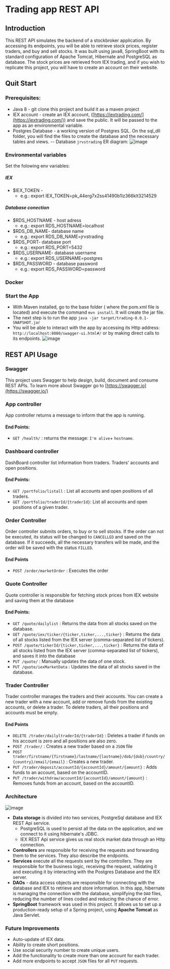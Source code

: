 # Trading app REST API
## Introduction
This REST API simulates the backend of a stockbroker application. By accessing its endpoints, you will be able to retrieve stock prices, register traders, and buy and sell stocks. 
It was built using java8, SpringBoot with its standard configuration of Apache  Tomcat, Hibernate and PostgreSQL as database.
The stock prices are retrieved from IEX trading, and if you wish to replicate this project, you will have to create an account on their website.

## Quit Start
### Prerequisites:
 - Java 8 - git clone this project and build it as a maven project
 - IEX account - create an IEX account, ([https://iextrading.com/](https://iextrading.com/)) and save the public. It will be passed to the app as an environmental variable.
 - Postgres Database - a working version of Postgres SQL. On the sql_dll folder, you will find the files to create the database and the necessary tables and views. 
 -- Database `jrvstrading` ER diagram: ![image](https://drive.google.com/uc?export=view&id=1rfalg0lU3i_7MU3ZZ9VUPTVH_iVATdEd)

### Environmental variables 
Set the folowing env variables:
##### IEX 
- $IEX_TOKEN  - 
  - e.g.: export IEX_TOKEN=pk_44erg7x2ss41490b1lz366klt3214529
##### Database conection
 - $RDS_HOSTNAME - host adress
    - e.g.: export RDS_HOSTNAME=localhost
  - $RDS_DB_NAME- database name
    - e.g.: export RDS_DB_NAME=jrvstrading
  - $RDS_PORT- database port
    - e.g.: export RDS_PORT=5432
  -  $RDS_USERNAME- database username
     - e.g.: export RDS_USERNAME=postgres
   - $RDS_PASSWORD - database password
     - e.g.: export RDS_PASSWORD=password
 ### Docker
 
### Start the App
- With Maven installed, go to the base folder ( where the pom.xml file is located) and execute the command `mvn install`. It will create the jar file.
- The next step is to run the app `java -jar target/trading-0.0.1-SNAPSHOT.jar`
- You will be able to interact with the app by accessing its Http address: `http://localhost:8080/swagger-ui.html#/` or by making direct calls to its endpoints.
![image](https://drive.google.com/uc?export=view&id=1CAvd_H93slk86gjNskusAfslaLDF2BZS)

## REST API Usage

### Swagger
This project uses Swagger to help design, build, document and consume REST APIs. To learn more about Swagger go to [https://swagger.io](https://swagger.io/) 

### App controller
App controller returns a message to inform that the app is running.
#### End Points:
 - `GET /health/` :  returns the message: `I'm alive`+ `hostname`.
### Dashboard controller
 DashBoard controller list information from traders. Traders' accounts and open positions.
#### End Points:
 - `GET /portfolio/listall` : List all accounts and open positions of all traders.
 - `GET /portfolio/traderId/{traderId}`: List all accounts and open positions of a given trader.
### Order Controller
Order controller submits orders, to buy or to sell stocks. If the order can not be executed, its status will be changed to `CANCELLED` and saved on the database. If it succeeds, all the necessary transfers will be made, and the order will be saved with the status `FILLED`.

#### End Points
- `POST /order/marketOrder`  : Executes the order
### Quote Controller
Quote controller is responsible for fetching stock prices from IEX website and saving them at the database
#### End Points:
-   `GET /quote/dailylist`  : Returns the data from all stocks saved on the database.
-   `GET /quote/iex/ticker/{ticker,ticker,...,ticker}`  : Returns the data of all stocks listed from the IEX server (comma-separated list of tickers).
-   `POST /quote/tickerId/{ticker,ticker,...,ticker}`  :  Returns the data of all stocks listed from the IEX server (comma-separated list of tickers), and saves it into the database
-   `PUT /quote/`  : Manually updates the data of one stock.
-   `PUT /quote/iexMarketData`  : Updates the data of all stocks saved in the database.

### Trader Controller
Trader controller manages the traders and their accounts. You can create a new trader with a new account, add or remove funds from the existing accounts, or delete a trader. To delete traders, all their positions and accounts must be empty.

#### End Points
-   `DELETE /trader/dailyltraderId/{traderId}`  : Deletes a trader if funds on his account is zero and all positions are also zero.
-   `POST /trader/`  : Creates a new trader based on a `JSON` file
-   `POST trader/firstname/{firstname}/lastname/{lastname}/dob/{dob}/country/{country}/email/{email}`  : Creates a new trader.
-   `PUT /trader/deposit/accountId/{accountId}/amount/{amount}`  : Adds funds to an account, based on the accountID. 
-   `PUT /trader/withdraw/accountId/{accountId}/amount/{amount}`  : Removes funds from an account, based on the accountID. 
### Architecture
![image](https://drive.google.com/uc?export=view&id=1a2LvTx4cFLhOTxMN0bNlZ-PAAR4dPJbr)

-   **Data storage**  is divided into two services, PostgreSql database and IEX REST Api service. 
    - PostgreSQL is used to persist all the data on the application, and we connect to it using hibernate's JDBC. 
    - IEX REST Api service gives us real stock market data through an Http connection.
- **Controllers**  are responsible for receiving the requests and forwarding them to the services. They also describe the endpoints.
- **Services** execute all the requests sent by the controllers. They are responsible for the business logic, receiving the request, validating it and executing it by interacting with the Postgres Database and the IEX server.
- **DAOs** - data access objects are responsible for connecting with the database and IEX to retrieve and store information. In this app, hibernate is managing the connection with the database, simplifying the `DAO` files, reducing the number of lines coded and reducing the chance of error.
- **SpringBoot** framework was used in this project. It allows us to set up a production-ready setup of a Spring project, using **Apache Tomcat** as Java Servlet.

### Future Improvements
 - Auto-update of IEX data.
 - Ability to create short positions.
 - Use social security number to create unique users.
 - Add the functionality to create more than one account for each trader.
 - Add more endpoints to accept `JSON` files for all `PUT` requests.

 

<!--stackedit_data:
eyJoaXN0b3J5IjpbLTIwMzM0MTE2NCwxNjIzMzY1MDE5LC0xMz
EwMTI0ODQ1LC0xMjEwMjEyMzc1LC0xODIzNDA0ODgwLC0xODAy
MTQ5NDQxLC01NTU5MzU4MzYsMTYyMDYwMDY2NSwtMTIxMjMzNT
Y1MywxMTkzNzI0Njk0LDkzNTM2OTE3OSwxNTk2OTQxNTE2LDEz
NzE3ODg0MjAsMTE3MDIyNTg1MywxMDExNjU0NDk1LDMxMDY4ND
c2NCwtMTEzMjAxODU5LDE3NzA3NDg4MzYsLTEyNjMwNTcyNjEs
LTIxNDU5MDQ3MzZdfQ==
-->